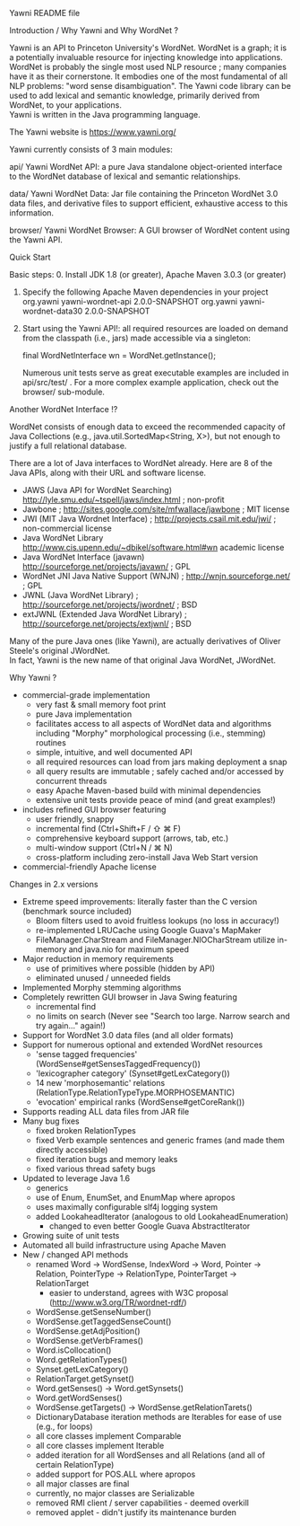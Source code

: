 Yawni README file

Introduction / Why Yawni and Why WordNet ?

Yawni is an API to Princeton University's WordNet.  WordNet is a graph; it is a potentially 
invaluable resource for injecting knowledge into applications.  WordNet is
probably the single most used NLP resource ; many companies have it as their
cornerstone.  It embodies one of the most fundamental of all NLP problems:
"word sense disambiguation".  The Yawni code library can be used to add lexical
and semantic knowledge, primarily derived from WordNet, to your applications.  
Yawni is written in the Java programming language.  

The Yawni website is https://www.yawni.org/

Yawni currently consists of 3 main modules:

api/
  Yawni WordNet API: a pure Java standalone object-oriented interface to the WordNet
  database of lexical and semantic relationships.

data/
  Yawni WordNet Data: Jar file containing the Princeton WordNet 3.0 data files, and derivative files to support efficient,
  exhaustive access to this information.

browser/
  Yawni WordNet Browser: A GUI browser of WordNet content using the Yawni API.

Quick Start

Basic steps:
  0. Install JDK 1.8 (or greater), Apache Maven 3.0.3 (or greater)
  1. Specify the following Apache Maven dependencies in your project
    <dependency>
      <groupId>org.yawni</groupId>
      <artifactId>yawni-wordnet-api</artifactId>
      <version>2.0.0-SNAPSHOT</version>
    </dependency>
    <dependency>
      <groupId>org.yawni</groupId>
      <artifactId>yawni-wordnet-data30</artifactId>
      <version>2.0.0-SNAPSHOT</version>
    </dependency>
  2. Start using the Yawni API!: all required resources are loaded on demand
     from the classpath (i.e., jars) made accessible via a singleton:
     
     final WordNetInterface wn = WordNet.getInstance();

     Numerous unit tests serve as great executable examples are included 
     in api/src/test/  .  For a more complex example application, check 
     out the browser/ sub-module.
     
Another WordNet Interface !?

WordNet consists of enough data to exceed the recommended capacity of Java Collections 
(e.g., java.util.SortedMap<String, X>), but not enough to justify a full relational database.

There are a lot of Java interfaces to WordNet already.
Here are 8 of the Java APIs, along with their URL and software license.
- JAWS (Java API for WordNet Searching) http://lyle.smu.edu/~tspell/jaws/index.html ; non-profit
- Jawbone ; http://sites.google.com/site/mfwallace/jawbone ; MIT license
- JWI (MIT Java Wordnet Interface) ; http://projects.csail.mit.edu/jwi/ ; non-commercial license
- Java WordNet Library http://www.cis.upenn.edu/~dbikel/software.html#wn academic license
- Java WordNet Interface (javawn) http://sourceforge.net/projects/javawn/ ; GPL
- WordNet JNI Java Native Support (WNJN) ; http://wnjn.sourceforge.net/ ; GPL
- JWNL (Java WordNet Library) ; http://sourceforge.net/projects/jwordnet/ ; BSD
- extJWNL (Extended Java WordNet Library) ; http://sourceforge.net/projects/extjwnl/ ; BSD

Many of the pure Java ones (like Yawni), are actually derivatives of Oliver Steele's original JWordNet.  
In fact, Yawni is the new name of that original Java WordNet, JWordNet.

Why Yawni ?
- commercial-grade implementation
  - very fast & small memory foot print
  - pure Java implementation
  - facilitates access to all aspects of WordNet data and algorithms including "Morphy" morphological processing (i.e., stemming) routines
  - simple, intuitive, and well documented API
  - all required resources can load from jars making deployment a snap
  - all query results are immutable ; safely cached and/or accessed by concurrent threads
  - easy Apache Maven-based build with minimal dependencies
  - extensive unit tests provide peace of mind (and great examples!)
- includes refined GUI browser featuring
  - user friendly, snappy
  - incremental find (Ctrl+Shift+F / ⇧ ⌘ F)
  - comprehensive keyboard support (arrows, tab, etc.)
  - multi-window support (Ctrl+N / ⌘ N)
  - cross-platform including zero-install Java Web Start version
- commercial-friendly Apache license

Changes in 2.x versions

- Extreme speed improvements: literally faster than the C version (benchmark source included)
  - Bloom filters used to avoid fruitless lookups (no loss in accuracy!)
  - re-implemented LRUCache using Google Guava's MapMaker
  - FileManager.CharStream and FileManager.NIOCharStream utilize in-memory and java.nio for maximum speed
- Major reduction in memory requirements
  - use of primitives where possible (hidden by API)
  - eliminated unused / unneeded fields
- Implemented Morphy stemming algorithms
- Completely rewritten GUI browser in Java Swing featuring
  - incremental find
  - no limits on search (Never see "Search too large.  Narrow search and try again..." again!)
- Support for WordNet 3.0 data files (and all older formats)
- Support for numerous optional and extended WordNet resources
  - 'sense tagged frequencies' (WordSense#getSensesTaggedFrequency())
  - 'lexicographer category' (Synset#getLexCategory())
  - 14 new 'morphosemantic' relations (RelationType.RelationTypeType.MORPHOSEMANTIC)
  - 'evocation' empirical ranks (WordSense#getCoreRank())
- Supports reading ALL data files from JAR file
- Many bug fixes
  - fixed broken RelationTypes
  - fixed Verb example sentences and generic frames (and made them directly accessible)
  - fixed iteration bugs and memory leaks
  - fixed various thread safety bugs
- Updated to leverage Java 1.6
  - generics
  - use of Enum, EnumSet, and EnumMap where apropos
  - uses maximally configurable slf4j logging system
  - added LookaheadIterator (analogous to old LookaheadEnumeration)
    - changed to even better Google Guava AbstractIterator
- Growing suite of unit tests
- Automated all build infrastructure using Apache Maven
- New / changed API methods
  - renamed Word → WordSense, IndexWord → Word, Pointer → Relation, PointerType → RelationType, PointerTarget → RelationTarget
    - easier to understand, agrees with W3C proposal (http://www.w3.org/TR/wordnet-rdf/)
  - WordSense.getSenseNumber()
  - WordSense.getTaggedSenseCount()
  - WordSense.getAdjPosition()
  - WordSense.getVerbFrames()
  - Word.isCollocation()
  - Word.getRelationTypes()
  - Synset.getLexCategory()
  - RelationTarget.getSynset()
  - Word.getSenses() → Word.getSynsets()
  - Word.getWordSenses()
  - WordSense.getTargets() → WordSense.getRelationTarets()
  - DictionaryDatabase iteration methods are Iterables for ease of use (e.g., for loops)
  - all core classes implement Comparable<T>
  - all core classes implement Iterable<WordSense>
  - added iteration for all WordSenses and all Relations (and all of certain RelationType)
  - added support for POS.ALL where apropos
  - all major classes are final
  - currently, no major classes are Serializable
  - removed RMI client / server capabilities - deemed overkill 
  - removed applet - didn't justify its maintenance burden
